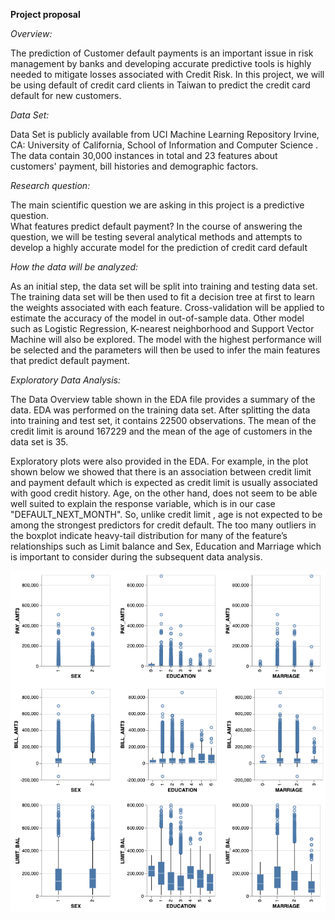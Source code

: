 **Project proposal**

*Overview:*

The prediction of Customer default payments is an important issue in risk management by banks and developing accurate predictive tools is highly needed to mitigate losses associated with Credit Risk. In this project, we will be using default of credit card clients in Taiwan to predict the credit card default for new customers. 

*Data Set:*

Data Set is publicly available from UCI Machine Learning Repository Irvine, CA: University of California, School of Information and Computer Science . The data contain 30,000 instances in total and 23 features about customers' payment, bill histories and demographic factors.

*Research question:*

The main scientific question we are asking in this project is a predictive question.  
What features predict default payment?
In the course of answering the question, we will be testing several analytical methods and attempts to develop a highly accurate model for the prediction of credit card default

*How the data will be analyzed:*

As an initial step, the data set will be split into training and testing data set. The training data set will be then used to fit a decision tree at first to learn the weights associated with each feature. Cross-validation will be applied to estimate the accuracy of the model in out-of-sample data. Other model such as Logistic Regression, K-nearest neighborhood and Support Vector Machine will also be explored. The model with the highest performance will be selected and the parameters will then be used to infer the main features that predict default payment.

*Exploratory Data Analysis:*

The Data Overview table shown in the EDA file provides a summary of the data. EDA was performed on the training data set. After splitting the data into training and test set, it contains 22500 observations. The mean of the credit limit is around 167229 and the mean of the age of customers in the data set is 35. 

Exploratory plots were also provided in the EDA.  For example, in the plot shown below we showed that there is an association between credit limit and payment default which is expected as credit limit is usually associated with good credit history. Age, on the other hand, does not seem to be able well suited to explain the response variable, which is in our case "DEFAULT_NEXT_MONTH". So, unlike credit limit , age is not expected to be among the strongest predictors for credit default. The too many outliers in the boxplot indicate heavy-tail distribution for many of the feature’s relationships such as Limit balance and Sex, Education and Marriage which is important to consider during the subsequent data analysis.

![](img/visualization.png)

